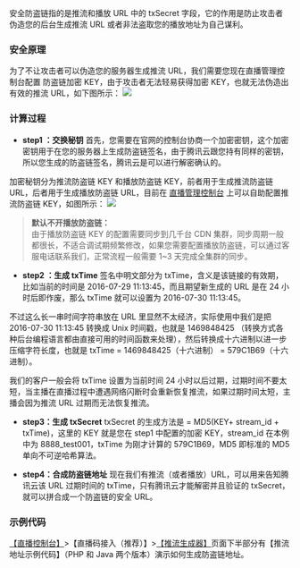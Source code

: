 安全防盗链指的是推流和播放 URL 中的 txSecret 字段，它的作用是防止攻击者伪造您的后台生成推流 URL 或者非法盗取您的播放地址为自己谋利。

### 安全原理
为了不让攻击者可以伪造您的服务器生成推流 URL，我们需要您现在直播管理控制台配置 防盗链加密 KEY，由于攻击者无法轻易获得加密 KEY，也就无法伪造出有效的推流 URL，如下图所示：
![](https://mccdn.qcloud.com/static/img/4ea1512fd335f68f30cca0a01e902966/image.png)

### 计算过程
- **step1 ：交换秘钥**
首先，您需要在官网的控制台协商一个加密密钥，这个加密密钥用于在您的服务器上生成防盗链签名，由于腾讯云跟您持有同样的密钥，所以您生成的防盗链签名，腾讯云是可以进行解密确认的。

 加密秘钥分为推流防盗链 KEY 和播放防盗链 KEY，前者用于生成推流防盗链 URL，后者用于生成播放防盗链 URL，目前在 [直播管理控制台](https://console.cloud.tencent.com/live) 上可以自助配置推流防盗链 KEY，如图所示：
![](https://mc.qcloudimg.com/static/img/b3b4641c0af4f9f5c17921cfe8320a01/image.png)
 >  **默认不开播放防盗链：**   
 > 由于播放防盗链 KEY 的配置需要同步到几千台 CDN 集群，同步周期一般都很长，不适合调试期频繁修改，如果您需要配置播放防盗链，可以通过客服电话联系我们，正常流程一般需要 1~3 天完成全集群的同步。

- **step2 ：生成 txTime**
签名中明文部分为 txTime，含义是该链接的有效期，比如当前的时间是 2016-07-29 11:13:45，而且期望新生成的 URL 是在 24 小时后即作废，那么 txTime 就可以设置为 2016-07-30 11:13:45。

 不过这么长一串时间字符串放在 URL 里显然不太经济，实际使用中我们是把 2016-07-30 11:13:45 转换成 Unix 时间戳，也就是 1469848425 （转换方式各种后台编程语言都由直接可用的时间函数来处理），然后转换成十六进制以进一步压缩字符长度，也就是 txTime = 1469848425（十六进制） = 579C1B69（十六进制）。
 
 我们的客户一般会将 txTime 设置为当前时间 24 小时以后过期，过期时间不要太短，当主播在直播过程中遭遇网络闪断时会重新恢复推流，如果过期时间太短，主播会因为推流 URL 过期而无法恢复推流。

- **step3：生成 txSecret**
txSecret 的生成方法是 = MD5(KEY+ stream_id + txTime)，这里的 KEY 就是您在 step1 中配置的加密 KEY，stream_id 在本例中为 8888_test001，txTime 为刚才计算的 579C1B69，MD5 即标准的 MD5 单向不可逆哈希算法。

- **step4：合成防盗链地址**
  现在我们有推流（或者播放）URL，可以用来告知腾讯云该 URL 过期时间的 txTime，只有腾讯云才能解密并且验证的 txSecret，就可以拼合成一个防盗链的安全 URL。
	
### 示例代码
[【直播控制台】](https://console.cloud.tencent.com/)>【直播码接入（推荐）】>[【推流生成器】](https://console.cloud.tencent.com/live/livecodemanage)页面下半部分有【推流地址示例代码】（PHP 和 Java 两个版本）演示如何生成防盗链地址。
